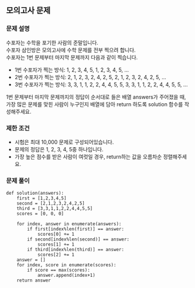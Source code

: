## 모의고사 문제

### 문제 설명
수포자는 수학을 포기한 사람의 준말입니다. <br>
수포자 삼인방은 모의고사에 수학 문제를 전부 찍으려 합니다. <br>
수포자는 1번 문제부터 마지막 문제까지 다음과 같이 찍습니다.<br>

* 1번 수포자가 찍는 방식: 1, 2, 3, 4, 5, 1, 2, 3, 4, 5, ...<br>
* 2번 수포자가 찍는 방식: 2, 1, 2, 3, 2, 4, 2, 5, 2, 1, 2, 3, 2, 4, 2, 5, ...<br>
* 3번 수포자가 찍는 방식: 3, 3, 1, 1, 2, 2, 4, 4, 5, 5, 3, 3, 1, 1, 2, 2, 4, 4, 5, 5, ...

1번 문제부터 마지막 문제까지의 정답이 순서대로 들은 배열 answers가 주어졌을 때, <br>
가장 많은 문제를 맞힌 사람이 누구인지 배열에 담아 return 하도록 solution 함수를 작성해주세요.

### 제한 조건
* 시험은 최대 10,000 문제로 구성되어있습니다.
* 문제의 정답은 1, 2, 3, 4, 5중 하나입니다.
* 가장 높은 점수를 받은 사람이 여럿일 경우, return하는 값을 오름차순 정렬해주세요.

### 문제 풀이

```
def solution(answers):
    first = [1,2,3,4,5]
    second = [2,1,2,3,2,4,2,5]
    third = [3,3,1,1,2,2,4,4,5,5]
    scores = [0, 0, 0]
    
    for index, answer in enumerate(answers):
        if first[index%len(first)] == answer:
            scores[0] += 1
        if second[index%len(second)] == answer:
            scores[1] += 1
        if third[index%len(third)] == answer:
            scores[2] += 1
    answer = []
    for index, score in enumerate(scores):
        if score == max(scores):
            answer.append(index+1)
    return answer
```